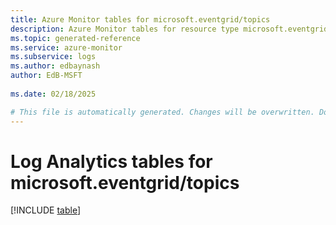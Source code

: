 ```yaml
---
title: Azure Monitor tables for microsoft.eventgrid/topics
description: Azure Monitor tables for resource type microsoft.eventgrid/topics
ms.topic: generated-reference
ms.service: azure-monitor
ms.subservice: logs
ms.author: edbaynash
author: EdB-MSFT
   
ms.date: 02/18/2025

# This file is automatically generated. Changes will be overwritten. Do not change this file directly.
---
```


# Log Analytics tables for microsoft.eventgrid/topics  

[!INCLUDE [table](~/reusable-content/ce-skilling/azure/includes/azure-monitor/reference/tables/microsoft-eventgrid_topics-include.md)]

